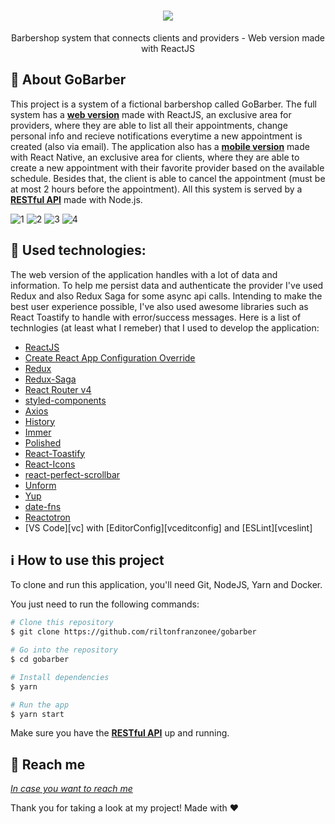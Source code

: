 
<h1 align="center">
    <img src="https://user-images.githubusercontent.com/58868651/77218705-ee4c9f80-6b0c-11ea-9948-d6a72eb99cba.png" />
</h1>

<p align="center">
Barbershop system that connects clients and providers - Web version made with ReactJS
</p>

💈 About GoBarber
------------------
This project is a system of a fictional barbershop called GoBarber. The full system has a [**web version**](https://github.com/riltonfranzonee/gobarber) made with ReactJS, an exclusive area for providers, where they are able to list all their appointments, change personal info and recieve notifications everytime a new appointment is created (also via email). The application also has a [**mobile version**](https://github.com/riltonfranzonee/gobarber-mobile) made with React Native, an exclusive area for clients, where they are able to create a new appointment with their favorite provider based on the available schedule. Besides that, the client is able to cancel the appointment (must be at most 2 hours before the appointment). All this system is served by a [**RESTful API**](https://github.com/riltonfranzonee/gobarber-api) made with Node.js.

<img alt="1" src="https://user-images.githubusercontent.com/58868651/77219064-d70fb100-6b10-11ea-9faf-f51cdcd0b45e.png">
<img alt="2" src="https://user-images.githubusercontent.com/58868651/77219066-d840de00-6b10-11ea-834b-3863c93b68e0.png">
<img alt="3" src="https://user-images.githubusercontent.com/58868651/77219067-d8d97480-6b10-11ea-8d63-e7967cce9051.png">
<img alt="4" src="https://user-images.githubusercontent.com/58868651/77219068-d9720b00-6b10-11ea-8ee7-502992bbdd6f.png">

:wrench: Used technologies:
----------------------
The web version of the application handles with a lot of data and information. To help me persist data and authenticate the provider I've used Redux and also Redux Saga for some async api calls. Intending to make the best user experience possible, I've also used awesome libraries such as React Toastify to handle with error/success messages. Here is a list of technlogies (at least what I remeber) that I used to develop the application:

-  [ReactJS](https://reactjs.org/)
-  [Create React App Configuration Override](https://github.com/sharegate/craco)
-  [Redux](https://redux.js.org/)
-  [Redux-Saga](https://redux-saga.js.org/)
-  [React Router v4](https://github.com/ReactTraining/react-router)
-  [styled-components](https://www.styled-components.com/)
-  [Axios](https://github.com/axios/axios)
-  [History](https://www.npmjs.com/package/history)
-  [Immer](https://github.com/immerjs/immer)
-  [Polished](https://polished.js.org/)
-  [React-Toastify](https://fkhadra.github.io/react-toastify/)
-  [React-Icons](http://react-icons.github.io/react-icons/)
-  [react-perfect-scrollbar](https://github.com/OpusCapita/react-perfect-scrollbar)
-  [Unform](https://github.com/Rocketseat/unform)
-  [Yup](https://www.npmjs.com/package/yup)
-  [date-fns](https://date-fns.org/)  
-  [Reactotron](https://infinite.red/reactotron)
-  [VS Code][vc] with [EditorConfig][vceditconfig] and [ESLint][vceslint]

## :information_source: How to use this project
To clone and run this application, you'll need Git, NodeJS, Yarn and Docker. 

You just need to run the following commands:

```bash
# Clone this repository
$ git clone https://github.com/riltonfranzonee/gobarber

# Go into the repository
$ cd gobarber

# Install dependencies
$ yarn

# Run the app
$ yarn start
```

Make sure you have the [**RESTful API**](https://github.com/riltonfranzonee/gobarber-api) up and running.

:speech_balloon: Reach me
----------

[*In case you want to reach me*](https://www.linkedin.com/in/rilton-franzone-b975a7198/)



Thank you for taking a look at my project! Made with ♥
